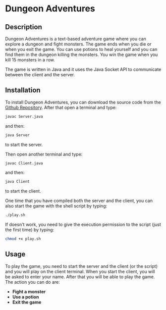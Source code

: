 # Dungeon Adventures

## Description

Dungeon Adventures is a text-based adventure game where you can explore a dungeon and fight monsters.
The game ends when you die or when you exit the game.
You can use potions to heal yourself and you can find them in the dungeon killing the monsters.
You win the game when you kill 15 monsters in a row.

The game is written in Java and it uses the Java Socket API to communicate between the client and the server.

## Installation

To install Dungeon Adventures, you can download the source code from the [Github Repository](https://github.com/lorenzobandini/Dungeon_Adventures).
After that open a terminal and type:

```sh
javac Server.java
```

and then:

```sh
java Server
```

to start the server.

Then open another terminal and type:

```sh
javac Client.java
```

and then:

```sh
java Client
```

to start the client.

One time that you have compiled both the server and the client, you can also start the game with the shell script by typing:

```sh
./play.sh
```

If doesn't work, you need to give the execution permission to the script (just the first time) by typing:

```sh
chmod +x play.sh
```

## Usage

To play the game, you need to start the server and the client (or the script) and you will play on the client terminal.
When you start the client, you will be asked to enter your name. After that you will be able to play the game.
The action you can do are:

- **Fight a monster**
- **Use a potion**
- **Exit the game**
